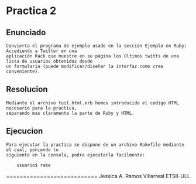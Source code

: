 Practica 2
==========

Enunciado
---------

    Convierta el programa de ejemplo usado en la sección Ejemplo en Ruby: Accediendo a Twitter en una 
    aplicación Rack que muestre en su página los últimos twitts de una lista de usuarios obtenidos desde 
    un formulario (puede modificar/diseñar la interfaz como crea conveniente).


Resolucion
----------

    Mediante el archivo tuit.html.erb hemos introducido el codigo HTML necesario para la practica,
    separando mas claramente la parte de Ruby y HTML.
    

Ejecucion
---------

    Para ejecutar la practica se dispone de un archivo Rakefile mediante el cual, poniendo lo 
    siguiente en la consola, podra ejecutarla facilmente:
        
        usuario$ rake

===========================
Jessica A. Ramos Villarreal
ETSII-ULL
